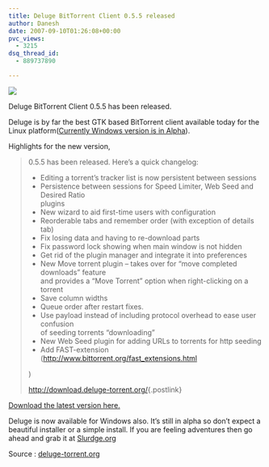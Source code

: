 ```yaml
---
title: Deluge BitTorrent Client 0.5.5 released
author: Danesh
date: 2007-09-10T01:26:08+00:00
pvc_views:
  - 3215
dsq_thread_id:
  - 889737890

---
```

![][1]

Deluge BitTorrent Client 0.5.5 has been released.

Deluge is by far the best GTK based BitTorrent client available today for the Linux platform([Currently Windows version is in Alpha][2]).

Highlights for the new version,

> 0.5.5 has been released. Here&#8217;s a quick changelog:  
> * Editing a torrent&#8217;s tracker list is now persistent between sessions  
> * Persistence between sessions for Speed Limiter, Web Seed and Desired Ratio  
> plugins  
> * New wizard to aid first-time users with configuration  
> * Reorderable tabs and remember order (with exception of details tab)  
> * Fix losing data and having to re-download parts  
> * Fix password lock showing when main window is not hidden  
> * Get rid of the plugin manager and integrate it into preferences  
> * New Move torrent plugin &#8211; takes over for &#8220;move completed downloads&#8221; feature  
> and provides a &#8220;Move Torrent&#8221; option when right-clicking on a torrent  
> * Save column widths  
> * Queue order after restart fixes.  
> * Use payload instead of including protocol overhead to ease user confusion  
> of seeding torrents &#8220;downloading&#8221;  
> * New Web Seed plugin for adding URLs to torrents for http seeding  
> * Add FAST-extension (<!-- m -->http://www.bittorrent.org/fast_extensions.html
> 
> <!-- m -->)
> 
>  
> <!-- m -->
> 
> <http://download.deluge-torrent.org/>{.postlink}

[Download the latest version here.][3]

Deluge is now available for Windows also. It&#8217;s still in alpha so don&#8217;t expect a beautiful installer or a simple install. If you are feeling adventures then go ahead and grab it at [Slurdge.org][2]

Source : [deluge-torrent.org][4]

 [1]: http://img299.imageshack.us/img299/6152/delugebanneras9.png
 [2]: http://www.slurdge.org/deluge-on-windows
 [3]: http://deluge-torrent.org/downloads
 [4]: http://deluge-torrent.org/